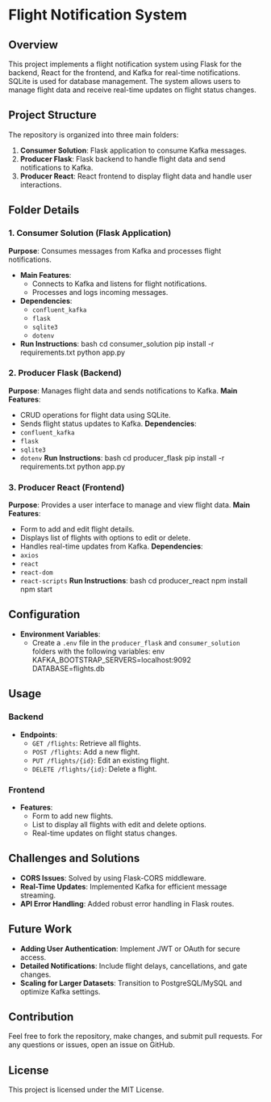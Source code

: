 # Flight Notification System
## Overview
This project implements a flight notification system using Flask for the backend, React for the frontend, and Kafka for real-time notifications. SQLite is used for database management. The system allows users to manage flight data and receive real-time updates on flight status changes.
## Project Structure
The repository is organized into three main folders:
1. **Consumer Solution**: Flask application to consume Kafka messages.
2. **Producer Flask**: Flask backend to handle flight data and send notifications to Kafka.
3. **Producer React**: React frontend to display flight data and handle user interactions.
## Folder Details
### 1. Consumer Solution (Flask Application)
**Purpose**: Consumes messages from Kafka and processes flight notifications.
- **Main Features**:
  - Connects to Kafka and listens for flight notifications.
  - Processes and logs incoming messages.
- **Dependencies**:
  - `confluent_kafka`
  - `flask`
  - `sqlite3`
  - `dotenv`
- **Run Instructions**:
  bash
  cd consumer_solution
  pip install -r requirements.txt
  python app.py
  
### 2. Producer Flask (Backend)
**Purpose**: Manages flight data and sends notifications to Kafka.
**Main Features**:
- CRUD operations for flight data using SQLite.
- Sends flight status updates to Kafka.
**Dependencies**:
- `confluent_kafka`
- `flask`
- `sqlite3`
- `dotenv`
**Run Instructions**:
bash
cd producer_flask
pip install -r requirements.txt
python app.py

### 3. Producer React (Frontend)
**Purpose**: Provides a user interface to manage and view flight data.
**Main Features**:
- Form to add and edit flight details.
- Displays list of flights with options to edit or delete.
- Handles real-time updates from Kafka.
**Dependencies**:
- `axios`
- `react`
- `react-dom`
- `react-scripts`
**Run Instructions**:
bash
cd producer_react
npm install
npm start

## Configuration
- **Environment Variables**:
  - Create a `.env` file in the `producer_flask` and `consumer_solution` folders with the following variables:
    env
    KAFKA_BOOTSTRAP_SERVERS=localhost:9092
    DATABASE=flights.db
    
## Usage
### Backend
- **Endpoints**:
  - `GET /flights`: Retrieve all flights.
  - `POST /flights`: Add a new flight.
  - `PUT /flights/{id}`: Edit an existing flight.
  - `DELETE /flights/{id}`: Delete a flight.
### Frontend
- **Features**:
  - Form to add new flights.
  - List to display all flights with edit and delete options.
  - Real-time updates on flight status changes.
## Challenges and Solutions
- **CORS Issues**: Solved by using Flask-CORS middleware.
- **Real-Time Updates**: Implemented Kafka for efficient message streaming.
- **API Error Handling**: Added robust error handling in Flask routes.
## Future Work
- **Adding User Authentication**: Implement JWT or OAuth for secure access.
- **Detailed Notifications**: Include flight delays, cancellations, and gate changes.
- **Scaling for Larger Datasets**: Transition to PostgreSQL/MySQL and optimize Kafka settings.
## Contribution
Feel free to fork the repository, make changes, and submit pull requests. For any questions or issues, open an issue on GitHub.
## License
This project is licensed under the MIT License.
